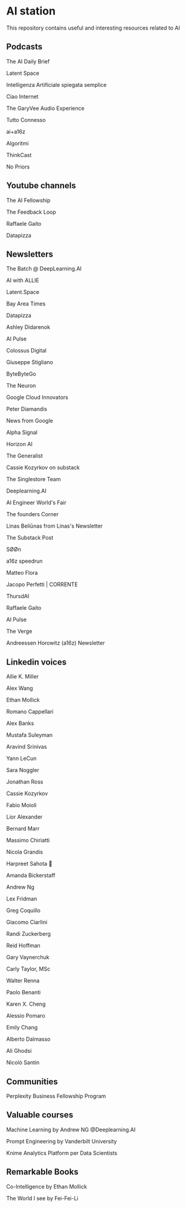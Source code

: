 # AI station
This repository contains useful and interesting resources related to AI

## Podcasts

The AI Daily Brief

Latent Space

Intelligenza Artificiale spiegata semplice

Ciao Internet

The GaryVee Audio Experience

Tutto Connesso

ai+a16z

Algoritmi

ThinkCast

No Priors

## Youtube channels

The AI Fellowship

The Feedback Loop

Raffaele Gaito

Datapizza

## Newsletters

The Batch @ DeepLearning.AI

AI with ALLIE

Latent.Space

Bay Area Times

Datapizza

Ashley Didarenok

AI Pulse

Colossus Digital

Giuseppe Stigliano

ByteByteGo

The Neuron

Google Cloud Innovators

Peter Diamandis

News from Google

Alpha Signal

Horizon AI

The Generalist

Cassie Kozyrkov on substack

The Singlestore Team

Deeplearning.AI

AI Engineer World's Fair

The founders Corner

Linas Beliūnas from Linas's Newsletter

The Substack Post

SØØn

a16z speedrun

Matteo Flora

Jacopo Perfetti | CORRENTE

ThursdAI

Raffaele Gaito

AI Pulse

The Verge

Andreessen Horowitz (a16z) Newsletter

## Linkedin voices

Allie K. Miller

Alex Wang

Ethan Mollick

Romano Cappellari

Alex Banks

Mustafa Suleyman

Aravind Srinivas

Yann LeCun

Sara Noggler

Jonathan Ross

Cassie Kozyrkov

Fabio Moioli

Lior Alexander

Bernard Marr

Massimo Chiriatti

Nicola Grandis

Harpreet Sahota 🥑

Amanda Bickerstaff

Andrew Ng

Lex Fridman

Greg Coquillo

Giacomo Ciarlini

Randi Zuckerberg

Reid Hoffman

Gary Vaynerchuk

Carly Taylor, MSc

Walter Renna

Paolo Benanti

Karen X. Cheng

Alessio Pomaro

Emily Chang

Alberto Dalmasso

Ali Ghodsi

Nicolò Santin

## Communities

Perplexity Business Fellowship Program

## Valuable courses

Machine Learning by Andrew NG @Deeplearning.AI

Prompt Engineering by Vanderbilt University

Knime Analytics Platform per Data Scientists

## Remarkable Books

Co-Intelligence by Ethan Mollick

The World I see by Fei-Fei-Li
